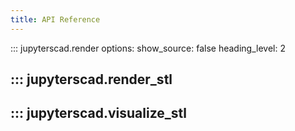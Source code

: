 ```yaml
---
title: API Reference
---
```


::: jupyterscad.render
    options:
      show_source: false
      heading_level: 2

## ::: jupyterscad.render_stl

## ::: jupyterscad.visualize_stl
